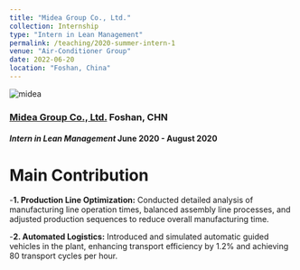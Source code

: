 ```yaml
---
title: "Midea Group Co., Ltd."
collection: Internship
type: "Intern in Lean Management"
permalink: /teaching/2020-summer-intern-1
venue: "Air-Conditioner Group"
date: 2022-06-20
location: "Foshan, China"
---
```


![midea](https://travidp.github.io/midea.png)

### [Midea Group Co., Ltd.](https://www.midea-group.com/)  Foshan, CHN
#### _Intern in Lean Management_  June 2020 - August 2020

Main Contribution
======
-**1. Production Line Optimization:** Conducted detailed analysis of manufacturing line operation times, balanced assembly line processes, and adjusted production sequences to reduce overall manufacturing time.

-**2. Automated Logistics:** Introduced and simulated automatic guided vehicles in the plant, enhancing transport efficiency by 1.2% and achieving 80 transport cycles per hour.
